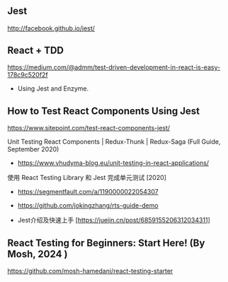 #
## Jest
http://facebook.github.io/jest/

## React + TDD 
https://medium.com/@admm/test-driven-development-in-react-is-easy-178c9c520f2f
- Using Jest and Enzyme.

## How to Test React Components Using Jest
https://www.sitepoint.com/test-react-components-jest/


Unit Testing React Components | Redux-Thunk | Redux-Saga (Full Guide, September 2020)
- https://www.vhudyma-blog.eu/unit-testing-in-react-applications/


使用 React Testing Library 和 Jest 完成单元测试 [2020]
- https://segmentfault.com/a/1190000022054307
- https://github.com/jokingzhang/rts-guide-demo


- Jest介绍及快速上手 [https://juejin.cn/post/6859155206312034311]


## React Testing for Beginners: Start Here! (By Mosh, 2024 )
https://github.com/mosh-hamedani/react-testing-starter